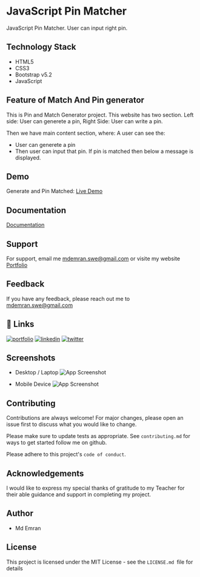 
# JavaScript Pin Matcher
JavaScript Pin Matcher. User can input right pin. 
## Technology Stack
* HTML5
* CSS3
* Bootstrap v5.2
* JavaScript




## Feature of Match And Pin generator

This is Pin and Match Generator project. This website has two section.
Left side: User can generete a pin, Right Side: User can write a pin. 



Then we have main content section, where: A user can see the:
* User can generete a pin
* Then user can input that pin. If pin is matched then below a message is displayed.

## Demo
Generate and Pin Matched:
[Live Demo](https://emranswe.github.io/generate-and-match-pin/)


## Documentation

[Documentation](https://github.com/EmranSWE/generate-and-match-pin/blob/main/README.md)


## Support

For support, email me mdemran.swe@gmail.com or visite my website [Portfolio](https://emran-portfolio.web.app/)


## Feedback

If you have any feedback, please reach out me to
mdemran.swe@gmail.com


## 🔗 Links
[![portfolio](https://img.shields.io/badge/my_portfolio-000?style=for-the-badge&logo=ko-fi&logoColor=white)](https://emran-portfolio.web.app/)
[![linkedin](https://img.shields.io/badge/linkedin-0A66C2?style=for-the-badge&logo=linkedin&logoColor=white)](https://www.linkedin.com/in/emran2k18/)
[![twitter](https://img.shields.io/badge/twitter-1DA1F2?style=for-the-badge&logo=twitter&logoColor=white)](https://twitter.com/EmranSwe)


## Screenshots
- Desktop / Laptop
![App Screenshot](https://i.ibb.co/QkDkTfR/screencapture-emranswe-github-io-generate-and-match-pin-2022-11-24-21-01-13.png)

- Mobile Device
![App Screenshot](https://i.ibb.co/HPfvzR9/screencapture-emranswe-github-io-generate-and-match-pin-2022-11-24-21-07-51.png)


## Contributing

Contributions are always welcome!
For major changes, please open an issue first to discuss what you would like to change.

Please make sure to update tests as appropriate.
See `contributing.md` for ways to get started follow me on github.

Please adhere to this project's `code of conduct`.
## Acknowledgements

  I would like to express my special thanks of gratitude to my Teacher for their able guidance and support in completing my project.

## Author

- Md Emran
## License

This project is licensed under the MIT License - see the `LICENSE.md `file for details


